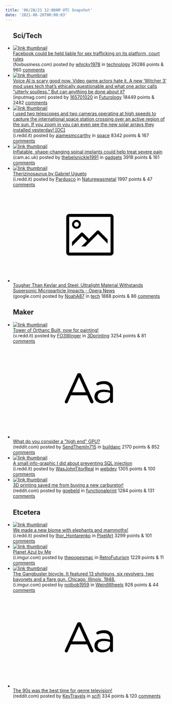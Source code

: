 ```yaml
---
title: '06/28/21 12:00AM UTC Snapshot'
date: '2021-06-28T00:00:03'
---
```

<ul>
<h2>Sci/Tech</h2>

<li><a href='https://www.foxbusiness.com/technology/facebook-could-be-held-liable-for-sex-trafficking-platform-court-rules'><img src='https://b.thumbs.redditmedia.com/nNoHhxmf-0jEbyGArr3_3NjjchNBmPduzwMwwRrCA1Q.jpg' alt='link thumbnail'></a><div><div class='linkTitle'><a href='https://www.foxbusiness.com/technology/facebook-could-be-held-liable-for-sex-trafficking-platform-court-rules'>Facebook could be held liable for sex trafficking on its platform, court rules</a></div>(foxbusiness.com) posted by <a href='https://www.reddit.com/user/whicky1978'>whicky1978</a> in <a href='https://www.reddit.com/r/technology'>technology</a> 26286 points & 960 <a href='https://www.reddit.com/r/technology/comments/o8z73b/facebook_could_be_held_liable_for_sex_trafficking/'>comments</a></div></li>

<li><a href='https://www.inputmag.com/gaming/video-game-voice-ai-human-actors-witcher-3-mod-controversy'><img src='https://a.thumbs.redditmedia.com/7K03oHIl16Fpq44wKI1JFwxJ0f7FLoYbjRHqfae0LF8.jpg' alt='link thumbnail'></a><div><div class='linkTitle'><a href='https://www.inputmag.com/gaming/video-game-voice-ai-human-actors-witcher-3-mod-controversy'>Voice AI is scary good now. Video game actors hate it. A new ‘Witcher 3’ mod uses tech that’s ethically questionable and what one actor calls “utterly soulless.” But can anything be done about it?</a></div>(inputmag.com) posted by <a href='https://www.reddit.com/user/165701020'>165701020</a> in <a href='https://www.reddit.com/r/Futurology'>Futurology</a> 18449 points & 2482 <a href='https://www.reddit.com/r/Futurology/comments/o8ry4k/voice_ai_is_scary_good_now_video_game_actors_hate/'>comments</a></div></li>

<li><a href='https://i.redd.it/jy1gn75csq771.jpg'><img src='https://b.thumbs.redditmedia.com/_7kwG49Jub1Uz_CkjvHmUe_LLjuf53m7XLGVUtaNxkE.jpg' alt='link thumbnail'></a><div><div class='linkTitle'><a href='https://i.redd.it/jy1gn75csq771.jpg'>I used two telescopes and two cameras operating at high speeds to capture the international space station crossing over an active region of the sun. If you zoom in you can even see the new solar arrays they installed yesterday! [OC]</a></div>(i.redd.it) posted by <a href='https://www.reddit.com/user/ajamesmccarthy'>ajamesmccarthy</a> in <a href='https://www.reddit.com/r/space'>space</a> 8342 points & 167 <a href='https://www.reddit.com/r/space/comments/o8qnw4/i_used_two_telescopes_and_two_cameras_operating/'>comments</a></div></li>

<li><a href='https://www.cam.ac.uk/stories/spinal-implants'><img src='https://b.thumbs.redditmedia.com/Q4Q8uS-zBOYw8F72TP-Sw9PD9v7vPeTK25nVJqHP5FM.jpg' alt='link thumbnail'></a><div><div class='linkTitle'><a href='https://www.cam.ac.uk/stories/spinal-implants'>Inflatable, shape-changing spinal implants could help treat severe pain</a></div>(cam.ac.uk) posted by <a href='https://www.reddit.com/user/thebelsnickle1991'>thebelsnickle1991</a> in <a href='https://www.reddit.com/r/gadgets'>gadgets</a> 3918 points & 161 <a href='https://www.reddit.com/r/gadgets/comments/o9147l/inflatable_shapechanging_spinal_implants_could/'>comments</a></div></li>

<li><a href='https://i.redd.it/eyq1kjqhrs771.jpg'><img src='https://b.thumbs.redditmedia.com/JMZvHiwYloJOFSupE-tgdsjOgdDfQyRTIjVQzYLnnts.jpg' alt='link thumbnail'></a><div><div class='linkTitle'><a href='https://i.redd.it/eyq1kjqhrs771.jpg'>Therizinosaurus by Gabriel Ugueto</a></div>(i.redd.it) posted by <a href='https://www.reddit.com/user/Pardusco'>Pardusco</a> in <a href='https://www.reddit.com/r/Naturewasmetal'>Naturewasmetal</a> 1997 points & 47 <a href='https://www.reddit.com/r/Naturewasmetal/comments/o8vqd8/therizinosaurus_by_gabriel_ugueto/'>comments</a></div></li>

<li><a href='https://www.google.com/amp/s/www.dailyadvent.com/news/amp/7023d2ee0a9429401f92bac5e3bbb845-Tougher-Than-Kevlar-and-Steel-Ultralight-Material-Withstands-Supersonic-Microparticle-Impacts'><svg version='1.1' viewBox='-34 -14 104 64' preserveAspectRatio='xMidYMid meet' xmlns='http://www.w3.org/2000/svg' xmlns:xlink='http://www.w3.org/1999/xlink'>
    <title>link thumbnail</title>
    <path d='M32,4H4A2,2,0,0,0,2,6V30a2,2,0,0,0,2,2H32a2,2,0,0,0,2-2V6A2,2,0,0,0,32,4ZM4,30V6H32V30Z'></path>
    <path d='M8.92,14a3,3,0,1,0-3-3A3,3,0,0,0,8.92,14Zm0-4.6A1.6,1.6,0,1,1,7.33,11,1.6,1.6,0,0,1,8.92,9.41Z'></path>
    <path d='M22.78,15.37l-5.4,5.4-4-4a1,1,0,0,0-1.41,0L5.92,22.9v2.83l6.79-6.79L16,22.18l-3.75,3.75H15l8.45-8.45L30,24V21.18l-5.81-5.81A1,1,0,0,0,22.78,15.37Z'></path>
    </svg></a><div><div class='linkTitle'><a href='https://www.google.com/amp/s/www.dailyadvent.com/news/amp/7023d2ee0a9429401f92bac5e3bbb845-Tougher-Than-Kevlar-and-Steel-Ultralight-Material-Withstands-Supersonic-Microparticle-Impacts'>Tougher Than Kevlar and Steel: Ultralight Material Withstands Supersonic Microparticle Impacts - Opera News</a></div>(google.com) posted by <a href='https://www.reddit.com/user/NoahA87'>NoahA87</a> in <a href='https://www.reddit.com/r/tech'>tech</a> 1888 points & 86 <a href='https://www.reddit.com/r/tech/comments/o8q6t5/tougher_than_kevlar_and_steel_ultralight_material/'>comments</a></div></li>

<h2>Maker</h2>

<li><a href='https://v.redd.it/vk6neq444q771'><img src='https://b.thumbs.redditmedia.com/DPNvw-RxljGYcMD0nvfNvchYaCebfwWBIo6maO85i6Y.jpg' alt='link thumbnail'></a><div><div class='linkTitle'><a href='https://v.redd.it/vk6neq444q771'>Tower of Orthanc Built, now for painting!</a></div>(v.redd.it) posted by <a href='https://www.reddit.com/user/FO3Winger'>FO3Winger</a> in <a href='https://www.reddit.com/r/3Dprinting'>3Dprinting</a> 3254 points & 81 <a href='https://www.reddit.com/r/3Dprinting/comments/o8orct/tower_of_orthanc_built_now_for_painting/'>comments</a></div></li>

<li><a href='https://www.reddit.com/r/buildapc/comments/o8qvci/what_do_you_consider_a_high_end_gpu/'><svg version='1.1' viewBox='-34 -12 104 64' preserveAspectRatio='xMidYMid slice' xmlns='http://www.w3.org/2000/svg' xmlns:xlink='http://www.w3.org/1999/xlink'>
    <title>text link thumbnail</title>
    <path d='M12.19,8.84a1.45,1.45,0,0,0-1.4-1h-.12a1.46,1.46,0,0,0-1.42,1L1.14,26.56a1.29,1.29,0,0,0-.14.59,1,1,0,0,0,1,1,1.12,1.12,0,0,0,1.08-.77l2.08-4.65h11l2.08,4.59a1.24,1.24,0,0,0,1.12.83,1.08,1.08,0,0,0,1.08-1.08,1.64,1.64,0,0,0-.14-.57ZM6.08,20.71l4.59-10.22,4.6,10.22Z'>
    </path>
    <path d='M32.24,14.78A6.35,6.35,0,0,0,27.6,13.2a11.36,11.36,0,0,0-4.7,1,1,1,0,0,0-.58.89,1,1,0,0,0,.94.92,1.23,1.23,0,0,0,.39-.08,8.87,8.87,0,0,1,3.72-.81c2.7,0,4.28,1.33,4.28,3.92v.5a15.29,15.29,0,0,0-4.42-.61c-3.64,0-6.14,1.61-6.14,4.64v.05c0,2.95,2.7,4.48,5.37,4.48a6.29,6.29,0,0,0,5.19-2.48V26.9a1,1,0,0,0,1,1,1,1,0,0,0,1-1.06V19A5.71,5.71,0,0,0,32.24,14.78Zm-.56,7.7c0,2.28-2.17,3.89-4.81,3.89-1.94,0-3.61-1.06-3.61-2.86v-.06c0-1.8,1.5-3,4.2-3a15.2,15.2,0,0,1,4.22.61Z'>
    </path>
    </svg></a><div><div class='linkTitle'><a href='https://www.reddit.com/r/buildapc/comments/o8qvci/what_do_you_consider_a_high_end_gpu/'>What do you consider a "high end" GPU?</a></div>(reddit.com) posted by <a href='https://www.reddit.com/user/SendThemIn715'>SendThemIn715</a> in <a href='https://www.reddit.com/r/buildapc'>buildapc</a> 2170 points & 852 <a href='https://www.reddit.com/r/buildapc/comments/o8qvci/what_do_you_consider_a_high_end_gpu/'>comments</a></div></li>

<li><a href='https://i.redd.it/4rj8ls3i2t771.jpg'><img src='https://b.thumbs.redditmedia.com/El9ml2hGP_blU0UW2zG7i9HzLB-ayq8_aFZUumYZdDU.jpg' alt='link thumbnail'></a><div><div class='linkTitle'><a href='https://i.redd.it/4rj8ls3i2t771.jpg'>A small info-graphic I did about preventing SQL injection</a></div>(i.redd.it) posted by <a href='https://www.reddit.com/user/WasJohnTitorReal'>WasJohnTitorReal</a> in <a href='https://www.reddit.com/r/webdev'>webdev</a> 1305 points & 100 <a href='https://www.reddit.com/r/webdev/comments/o8wk60/a_small_infographic_i_did_about_preventing_sql/'>comments</a></div></li>

<li><a href='https://www.reddit.com/gallery/o8pfqq'><img src='https://b.thumbs.redditmedia.com/0yA6kA6ZXN1aIHSmPfaGzK5l36-DLZ1EbQO5Zu-PIcQ.jpg' alt='link thumbnail'></a><div><div class='linkTitle'><a href='https://www.reddit.com/gallery/o8pfqq'>3D printing saved me from buying a new carburetor!</a></div>(reddit.com) posted by <a href='https://www.reddit.com/user/goebeld'>goebeld</a> in <a href='https://www.reddit.com/r/functionalprint'>functionalprint</a> 1284 points & 131 <a href='https://www.reddit.com/r/functionalprint/comments/o8pfqq/3d_printing_saved_me_from_buying_a_new_carburetor/'>comments</a></div></li>

<h2>Etcetera</h2>

<li><a href='https://i.redd.it/cv24y8q9ys771.gif'><img src='https://b.thumbs.redditmedia.com/nvzxMnPVX_Qk4eL9htR0WYzX7DSVnAYzBB0wY31Se7Q.jpg' alt='link thumbnail'></a><div><div class='linkTitle'><a href='https://i.redd.it/cv24y8q9ys771.gif'>We made a new biome with elephants and mammoths!</a></div>(i.redd.it) posted by <a href='https://www.reddit.com/user/Ihor_Hontarenko'>Ihor_Hontarenko</a> in <a href='https://www.reddit.com/r/PixelArt'>PixelArt</a> 3299 points & 101 <a href='https://www.reddit.com/r/PixelArt/comments/o8w71f/we_made_a_new_biome_with_elephants_and_mammoths/'>comments</a></div></li>

<li><a href='https://i.imgur.com/dydYWXi.jpg'><img src='https://a.thumbs.redditmedia.com/-j5zYaPXQSij4GMa5uPDPuGibZtPuXAlLirWBERlJf0.jpg' alt='link thumbnail'></a><div><div class='linkTitle'><a href='https://i.imgur.com/dydYWXi.jpg'>Planet Azul by Me</a></div>(i.imgur.com) posted by <a href='https://www.reddit.com/user/thepopesmac'>thepopesmac</a> in <a href='https://www.reddit.com/r/RetroFuturism'>RetroFuturism</a> 1229 points & 11 <a href='https://www.reddit.com/r/RetroFuturism/comments/o8yp8m/planet_azul_by_me/'>comments</a></div></li>

<li><a href='https://i.imgur.com/EUJ8k7K.jpg'><img src='https://a.thumbs.redditmedia.com/wZglDS_DD5xRXijoGDxge4ipCJE4agFxoZFY4SgS8b0.jpg' alt='link thumbnail'></a><div><div class='linkTitle'><a href='https://i.imgur.com/EUJ8k7K.jpg'>The Gangbuster bicycle. It featured 13 shotguns, six revolvers, two bayonets and a flare gun. Chicago, Illinois, 1948.</a></div>(i.imgur.com) posted by <a href='https://www.reddit.com/user/notbob1959'>notbob1959</a> in <a href='https://www.reddit.com/r/WeirdWheels'>WeirdWheels</a> 928 points & 44 <a href='https://www.reddit.com/r/WeirdWheels/comments/o8xwkf/the_gangbuster_bicycle_it_featured_13_shotguns/'>comments</a></div></li>

<li><a href='https://www.reddit.com/r/scifi/comments/o8zc09/the_90s_was_the_best_time_for_genre_television/'><svg version='1.1' viewBox='-34 -12 104 64' preserveAspectRatio='xMidYMid slice' xmlns='http://www.w3.org/2000/svg' xmlns:xlink='http://www.w3.org/1999/xlink'>
    <title>text link thumbnail</title>
    <path d='M12.19,8.84a1.45,1.45,0,0,0-1.4-1h-.12a1.46,1.46,0,0,0-1.42,1L1.14,26.56a1.29,1.29,0,0,0-.14.59,1,1,0,0,0,1,1,1.12,1.12,0,0,0,1.08-.77l2.08-4.65h11l2.08,4.59a1.24,1.24,0,0,0,1.12.83,1.08,1.08,0,0,0,1.08-1.08,1.64,1.64,0,0,0-.14-.57ZM6.08,20.71l4.59-10.22,4.6,10.22Z'>
    </path>
    <path d='M32.24,14.78A6.35,6.35,0,0,0,27.6,13.2a11.36,11.36,0,0,0-4.7,1,1,1,0,0,0-.58.89,1,1,0,0,0,.94.92,1.23,1.23,0,0,0,.39-.08,8.87,8.87,0,0,1,3.72-.81c2.7,0,4.28,1.33,4.28,3.92v.5a15.29,15.29,0,0,0-4.42-.61c-3.64,0-6.14,1.61-6.14,4.64v.05c0,2.95,2.7,4.48,5.37,4.48a6.29,6.29,0,0,0,5.19-2.48V26.9a1,1,0,0,0,1,1,1,1,0,0,0,1-1.06V19A5.71,5.71,0,0,0,32.24,14.78Zm-.56,7.7c0,2.28-2.17,3.89-4.81,3.89-1.94,0-3.61-1.06-3.61-2.86v-.06c0-1.8,1.5-3,4.2-3a15.2,15.2,0,0,1,4.22.61Z'>
    </path>
    </svg></a><div><div class='linkTitle'><a href='https://www.reddit.com/r/scifi/comments/o8zc09/the_90s_was_the_best_time_for_genre_television/'>The 90s was the best time for genre television!</a></div>(reddit.com) posted by <a href='https://www.reddit.com/user/KevTravels'>KevTravels</a> in <a href='https://www.reddit.com/r/scifi'>scifi</a> 334 points & 120 <a href='https://www.reddit.com/r/scifi/comments/o8zc09/the_90s_was_the_best_time_for_genre_television/'>comments</a></div></li>

</ul>
